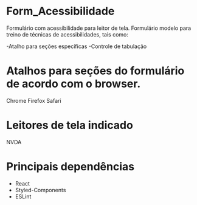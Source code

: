 # Form_Acessibilidade
Formulário com acessibilidade para leitor de tela.
Formulário modelo para treino de técnicas de acessibilidades, tais como:

-Atalho para seções específicas
-Controle de tabulação
# Atalhos para seções do formulário de acordo com o browser.
Chrome
Firefox
Safari

# Leitores de tela indicado
NVDA

# Principais dependências
- React
- Styled-Components
- ESLint

<!-- 
Próximos passos
- Ajustar CSS
- Adicionar WAI-ARIA
- Ajustar nomes para português
- Implementar aumento/diminuição do Zoom
- Implementar aumento/diminuição da Fonte
- Implementar contraste preto/branco
- Implementar Rodapé
- Adicionar no rodapé uma tag address com um endereço fictício
- Adicionar no rodapé um trecho de mídia social
- Aviso de envio do formulário 
- Mapa de atalhos
- Implementar busca por áudio (vide API do Google)
-->